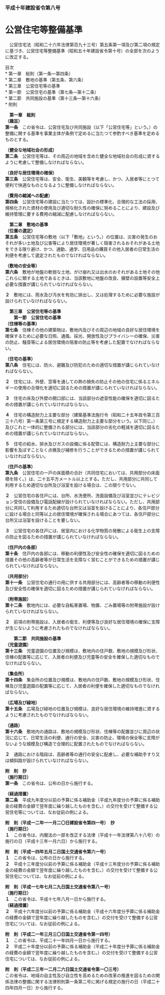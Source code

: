### 平成十年建設省令第八号  
# 公営住宅等整備基準  
　公営住宅法（昭和二十六年法律第百九十三号）第五条第一項及び第二項の規定に基づき、公営住宅等整備基準（昭和五十年建設省令第十号）の全部を次のように改正する。  
  
目次  
	* 第一章　総則（第一条―第四条）  
	* 第二章　敷地の基準（第五条、第六条）  
	* 第三章　公営住宅等の基準  
		* 第一節　公営住宅の基準（第七条―第十二条）  
		* 第二節　共同施設の基準（第十三条―第十六条）  
	* 附則  
  
&emsp;**第一章　総則**  
**（趣旨）**  
**第一条**　この省令は、公営住宅及び共同施設（以下「公営住宅等」という。）の整備に関する基準を事業主体が条例で定めるに当たつて参酌すべき基準を定めるものとする。  
  
**（健全な地域社会の形成）**  
**第二条**　公営住宅等は、その周辺の地域を含めた健全な地域社会の形成に資するように考慮して整備しなければならない。  
  
**（良好な居住環境の確保）**  
**第三条**　公営住宅等は、安全、衛生、美観等を考慮し、かつ、入居者等にとつて便利で快適なものとなるように整備しなければならない。  
  
**（費用の縮減への配慮）**  
**第四条**　公営住宅等の建設に当たつては、設計の標準化、合理的な工法の採用、規格化された資材の使用及び適切な耐久性の確保に努めることにより、建設及び維持管理に要する費用の縮減に配慮しなければならない。  
  
&emsp;**第二章　敷地の基準**  
**（位置の選定）**  
**第五条**　公営住宅等の敷地（以下「敷地」という。）の位置は、災害の発生のおそれが多い土地及び公害等により居住環境が著しく阻害されるおそれがある土地をできる限り避け、かつ、通勤、通学、日用品の購買その他入居者の日常生活の利便を考慮して選定されたものでなければならない。  
  
**（敷地の安全等）**  
**第六条**　敷地が地盤の軟弱な土地、がけ崩れ又は出水のおそれがある土地その他これらに類する土地であるときは、当該敷地に地盤の改良、擁壁の設置等安全上必要な措置が講じられていなければならない。  
  
**２**　敷地には、雨水及び汚水を有効に排出し、又は処理するために必要な施設が設けられていなければならない。  
  
&emsp;**第三章　公営住宅等の基準**  
&emsp;&emsp;**第一節　公営住宅の基準**  
**（住棟等の基準）**  
**第七条**　住棟その他の建築物は、敷地内及びその周辺の地域の良好な居住環境を確保するために必要な日照、通風、採光、開放性及びプライバシーの確保、災害の防止、騒音等による居住環境の阻害の防止等を考慮した配置でなければならない。  
  
**（住宅の基準）**  
**第八条**　住宅には、防火、避難及び防犯のための適切な措置が講じられていなければならない。  
  
**２**　住宅には、外壁、窓等を通しての熱の損失の防止その他の住宅に係るエネルギーの使用の合理化を適切に図るための措置が講じられていなければならない。  
  
**３**　住宅の床及び外壁の開口部には、当該部分の遮音性能の確保を適切に図るための措置が講じられていなければならない。  
  
**４**　住宅の構造耐力上主要な部分（建築基準法施行令（昭和二十五年政令第三百三十八号）第一条第三号に規定する構造耐力上主要な部分をいう。以下同じ。）及びこれと一体的に整備される部分には、当該部分の劣化の軽減を適切に図るための措置が講じられていなければならない。  
  
**５**　住宅の給水、排水及びガスの設備に係る配管には、構造耐力上主要な部分に影響を及ぼすことなく点検及び補修を行うことができるための措置が講じられていなければならない。  
  
**（住戸の基準）**  
**第九条**　公営住宅の一戸の床面積の合計（共同住宅においては、共用部分の床面積を除く。）は、二十五平方メートル以上とする。ただし、共用部分に共同して利用するため適切な台所及び浴室を設ける場合は、この限りでない。  
  
**２**　公営住宅の各住戸には、台所、水洗便所、洗面設備及び浴室並びにテレビジョン受信の設備及び電話配線が設けられていなければならない。ただし、共用部分に共同して利用するため適切な台所又は浴室を設けることにより、各住戸部分に設ける場合と同等以上の居住環境が確保される場合にあつては、各住戸部分に台所又は浴室を設けることを要しない。  
  
**３**　公営住宅の各住戸には、居室内における化学物質の発散による衛生上の支障の防止を図るための措置が講じられていなければならない。  
  
**（住戸内の各部）**  
**第十条**　住戸内の各部には、移動の利便性及び安全性の確保を適切に図るための措置その他の高齢者等が日常生活を支障なく営むことができるための措置が講じられていなければならない。  
  
**（共用部分）**  
**第十一条**　公営住宅の通行の用に供する共用部分には、高齢者等の移動の利便性及び安全性の確保を適切に図るための措置が講じられていなければならない。  
  
**（附帯施設）**  
**第十二条**　敷地内には、必要な自転車置場、物置、ごみ置場等の附帯施設が設けられていなければならない。  
  
**２**　前項の附帯施設は、入居者の衛生、利便等及び良好な居住環境の確保に支障が生じないように考慮されたものでなければならない。  
  
&emsp;&emsp;**第二節　共同施設の基準**  
**（児童遊園）**  
**第十三条**　児童遊園の位置及び規模は、敷地内の住戸数、敷地の規模及び形状、住棟の配置等に応じて、入居者の利便及び児童等の安全を確保した適切なものでなければならない。  
  
**（集会所）**  
**第十四条**　集会所の位置及び規模は、敷地内の住戸数、敷地の規模及び形状、住棟及び児童遊園の配置等に応じて、入居者の利便を確保した適切なものでなければならない。  
  
**（広場及び緑地）**  
**第十五条**　広場及び緑地の位置及び規模は、良好な居住環境の維持増進に資するように考慮されたものでなければならない。  
  
**（通路）**  
**第十六条**　敷地内の通路は、敷地の規模及び形状、住棟等の配置並びに周辺の状況に応じて、日常生活の利便、通行の安全、災害の防止、環境の保全等に支障がないような規模及び構造で合理的に配置されたものでなければならない。  
  
**２**　通路における階段は、高齢者等の通行の安全に配慮し、必要な補助手すり又は傾斜路が設けられていなければならない。  
  
**附　則　抄**  
**（施行期日）**  
**第一条**　この省令は、公布の日から施行する。  
  
**（経過措置）**  
**第二条**　平成九年度分以前の予算に係る補助金（平成九年度分の予算に係る補助金の経費の金額で翌年度に繰り越したものを含む。）の交付を受けて整備する公営住宅等については、なお従前の例による。  
  
**附　則（平成一二年一一月二〇日建設省令第四一号）　抄**  
**（施行期日）**  
**１**　この省令は、内閣法の一部を改正する法律（平成十一年法律第八十八号）の施行の日（平成十三年一月六日）から施行する。  
  
**附　則（平成一四年五月二日国土交通省令第六一号）**  
**１**　この省令は、公布の日から施行する。  
**２**　平成十三年度分以前の予算に係る補助金（平成十三年度分の予算に係る補助金の経費の金額で翌年度に繰り越したものを含む。）の交付を受けて整備する公営住宅については、なお従前の例による。  
  
**附　則（平成一七年七月二九日国土交通省令第八一号）**  
**（施行期日）**  
**１**　この省令は、平成十七年八月一日から施行する。  
**（経過措置）**  
**２**　平成十六年度分以前の予算に係る補助金（平成十六年度分予算に係る補助金の経費の金額で翌年度に繰り越したものを含む。）の交付を受けて整備する公営住宅については、なお従前の例による。  
  
**附　則（平成二一年三月三〇日国土交通省令第一四号）**  
**１**　この省令は、平成二十一年四月一日から施行する。  
**２**　平成二十年度分以前の予算に係る補助金（平成二十年度分予算に係る補助金の経費の金額で翌年度に繰り越したものを含む。）の交付を受けて整備する公営住宅については、なお従前の例による。  
  
**附　則（平成二三年一二月二六日国土交通省令第一〇三号）**  
この省令は、地域の自主性及び自立性を高めるための改革の推進を図るための関係法律の整備に関する法律附則第一条第二号に掲げる規定の施行の日（平成二十四年四月一日）から施行する。  
  
